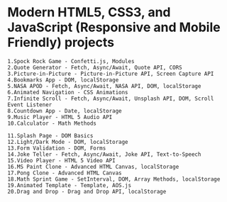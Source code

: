 # Modern HTML5, CSS3, and JavaScript (Responsive and Mobile Friendly) projects

    1.Spock Rock Game - Confetti.js, Modules
    2.Quote Generator - Fetch, Async/Await, Quote API, CORS
    3.Picture-in-Picture - Picture-in-Picture API, Screen Capture API
    4.Bookmarks App - DOM, localStorage
    5.NASA APOD - Fetch, Async/Await, NASA API, DOM, localStorage
    6.Animated Navigation - CSS Animations
    7.Infinite Scroll - Fetch, Async/Await, Unsplash API, DOM, Scroll Event Listener
    8.Countdown App - Date, localStorage
    9.Music Player - HTML 5 Audio API
    10.Calculator - Math Methods
    
    11.Splash Page - DOM Basics
    12.Light/Dark Mode - DOM, localStorage
    13.Form Validation - DOM, Forms
    14.Joke Teller - Fetch, Async/Await, Joke API, Text-to-Speech
    15.Video Player - HTML 5 Video API
    16.MS Paint Clone - Advanced HTML Canvas, localStorage
    17.Pong Clone - Advanced HTML Canvas
    18.Math Sprint Game - SetInterval, DOM, Array Methods, localStorage
    19.Animated Template - Template, AOS.js
    20.Drag and Drop - Drag and Drop API, localStorage
